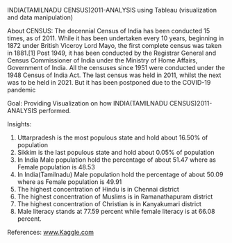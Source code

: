 INDIA(TAMILNADU CENSUS)2011-ANALYSIS using Tableau (visualization and data manipulation)

About CENSUS: The decennial Census of India has been conducted 15 times, as of 2011. While it has been undertaken every 10 years, beginning in 1872 under British Viceroy Lord Mayo, the first complete census was taken in 1881.[1] Post 1949, it has been conducted by the Registrar General and Census Commissioner of India under the Ministry of Home Affairs, Government of India. All the censuses since 1951 were conducted under the 1948 Census of India Act. The last census was held in 2011, whilst the next was to be held in 2021. But it has been postponed due to the COVID-19 pandemic

Goal: Providing Visualization on how INDIA(TAMILNADU CENSUS)2011-ANALYSIS performed.

Insights:

  1. Uttarpradesh is the most populous state and hold about 16.50% of population
  2. Sikkim is the last populous state and hold about 0.05% of population
  3. In India Male population hold the percentage of about 51.47 where as Female population is 48.53
  4. In India(Tamilnadu) Male population hold the percentage of about 50.09 where as Female population is 49.91
  5. The highest concentration of Hindu is in Chennai district
  6. The highest concentration of Muslims is in Ramanathapuram district
  7. The highest concentration of Christian is in Kanyakumari district
  8. Male literacy stands at 77.59 percent while female literacy is at 66.08 percent.

References: www.Kaggle.com
